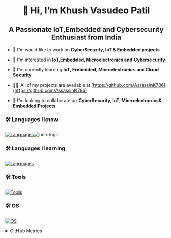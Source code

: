 <h1 align="center">👋 Hi, I’m Khush Vasudeo Patil</h1>
<h2 align="center">A Passionate IoT,Embedded and Cybersecurity Enthusiast from India</h2>

- 🔭 I’m would like to work on **CyberSecurity, IoT & Embedded projects**
 
- 👀 I’m interested in **IoT,Embedded, Microelectronics and Cybersecurity**

- 🌱 I’m currently learning **IoT, Embedded, Microelectronics and Cloud Security**

- 👨‍💻 All of my projects are available at [https://github.com/AssassinK786](https://github.com/AssassinK786)

- 💞️ I’m looking to collaborate on **CyberSecurity, IoT, Microelectronics& Embedded Projects**

<h3 align="left">🛠 Languages I know</h3>

###
[![Languages](https://skillicons.dev/icons?i=bash,c,cpp,v,zig,md)](https://skillicons.dev)<img src="https://cdn.jsdelivr.net/gh/devicons/devicon/icons/unix/unix-original.svg" height="40" alt="unix logo"  />


<h3 align="left">🛠 Languages I learning</h3>

###
[![Languages](https://skillicons.dev/icons?i=v,zig)](https://skillicons.dev)

<h3 align="left">🛠 Tools</h3>

###
[![Tools](https://skillicons.dev/icons?i=github,git,vscode,vscodium,md)](https://skillicons.dev)


<h3 align="left">🛠 OS </h3>

###
[![OS](https://skillicons.dev/icons?i=linux,bsd,windows,ros)](https://skillicons.dev)


<details><summary>GitHub Metrics</summary>
  
<br>
<a href="https://github.com/AssassinK786">
  <img align="top" width="50%" src="https://github.com/AssassinK786/AssassinK786/raw/main/.metrics/header.svg" />
</a>
<br/>
<a href="https://github.com/AssassinK786">
  <img align="top" width="50%" src="https://github.com/AssassinK786/AssassinK786/raw/main/.metrics/repositories.svg" />
</a>
<a href="https://github.com/AssassinK786">
  <img align="top" width="49%" src="https://github.com/AssassinK786/AssassinK786/raw/main/.metrics/acti_comm.svg" />
</a>

<a href="https://github.com/AssassinK786">
  <img align="top" width="50%" src="https://github.com/AssassinK786/AssassinK786/raw/main/.metrics/iso_calender.svg" />
</a>

<a href="https://github.com/AssassinK786">
    <img align="top" width="49%" src="https://github.com/AssassinK786/AssassinK786/raw/main/.metrics/issue_pr_lang.svg" />
</a>

<a href="https://github.com/AssassinK786">
    <img align="top" width="49%" src="https://github.com/AssassinK786/AssassinK786/raw/main/.metrics/achievements.svg" />
</a>

</details>
